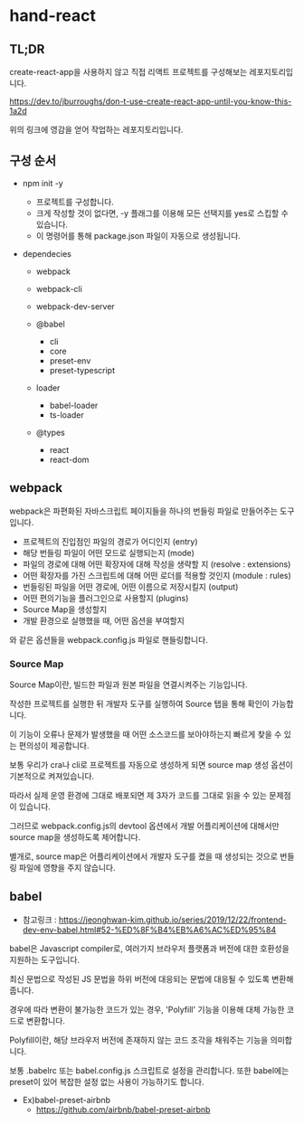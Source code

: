 # hand-react

## TL;DR

create-react-app을 사용하지 않고 직접 리액트 프로젝트를 구성해보는 레포지토리입니다.

https://dev.to/jburroughs/don-t-use-create-react-app-until-you-know-this-1a2d

위의 링크에 영감을 얻어 작업하는 레포지토리입니다.

## 구성 순서

* npm init -y
  * 프로젝트를 구성합니다.
  * 크게 작성할 것이 없다면, -y 플래그를 이용해 모든 선택지를 yes로 스킵할 수 있습니다.
  * 이 명령어를 통해 package.json 파일이 자동으로 생성됩니다.

* dependecies
  * webpack
  * webpack-cli
  * webpack-dev-server
 
  * @babel
    * cli
    * core
    * preset-env
    * preset-typescript
   
  * loader
    * babel-loader
    * ts-loader

  * @types
    * react
    * react-dom

## webpack

webpack은 파편화된 자바스크립트 페이지들을 하나의 번들링 파일로 만들어주는 도구입니다.

* 프로젝트의 진입점인 파일의 경로가 어디인지 (entry)
* 해당 번들링 파일이 어떤 모드로 실행되는지 (mode)
* 파일의 경로에 대해 어떤 확장자에 대해 작성을 생략할 지 (resolve : extensions)
* 어떤 확장자를 가진 스크립트에 대해 어떤 로더를 적용할 것인지 (module : rules)
* 번들링된 파일을 어떤 경로에, 어떤 이름으로 저장시킬지 (output)
* 어떤 편의기능을 플러그인으로 사용할지 (plugins)
* Source Map을 생성할지
* 개발 환경으로 실행했을 때, 어떤 옵션을 부여할지

와 같은 옵션들을 webpack.config.js 파일로 핸들링합니다.

### Source Map

Source Map이란, 빌드한 파일과 원본 파일을 연결시켜주는 기능입니다. 

작성한 프로젝트를 실행한 뒤 개발자 도구를 실행하여 Source 탭을 통해 확인이 가능합니다.

이 기능이 오류나 문제가 발생했을 때 어떤 소스코드를 보아야하는지 빠르게 찾을 수 있는 편의성이 제공합니다.

보통 우리가 cra나 cli로 프로젝트를 자동으로 생성하게 되면 source map 생성 옵션이 기본적으로 켜져있습니다.

따라서 실제 운영 환경에 그대로 배포되면 제 3자가 코드를 그대로 읽을 수 있는 문제점이 있습니다.

그러므로 webpack.config.js의 devtool 옵션에서 개발 어플리케이션에 대해서만 source map을 생성하도록 제어합니다.

별개로, source map은 어플리케이션에서 개발자 도구를 켰을 때 생성되는 것으로 번들링 파일에 영향을 주지 않습니다.

## babel

* 참고링크 : https://jeonghwan-kim.github.io/series/2019/12/22/frontend-dev-env-babel.html#52-%ED%8F%B4%EB%A6%AC%ED%95%84

babel은 Javascript compiler로, 여러가지 브라우저 플랫폼과 버전에 대한 호환성을 지원하는 도구입니다.

최신 문법으로 작성된 JS 문법을 하위 버전에 대응되는 문법에 대응될 수 있도록 변환해줍니다.

경우에 따라 변환이 불가능한 코드가 있는 경우, 'Polyfill' 기능을 이용해 대체 가능한 코드로 변환합니다.

Polyfill이란, 해당 브라우저 버전에 존재하지 않는 코드 조각을 채워주는 기능을 의미합니다.

보통 .babelrc 또는 babel.config.js 스크립트로 설정을 관리합니다.
또한 babel에는 preset이 있어 복잡한 설정 없는 사용이 가능하기도 합니다.
* Ex)babel-preset-airbnb
  * https://github.com/airbnb/babel-preset-airbnb
